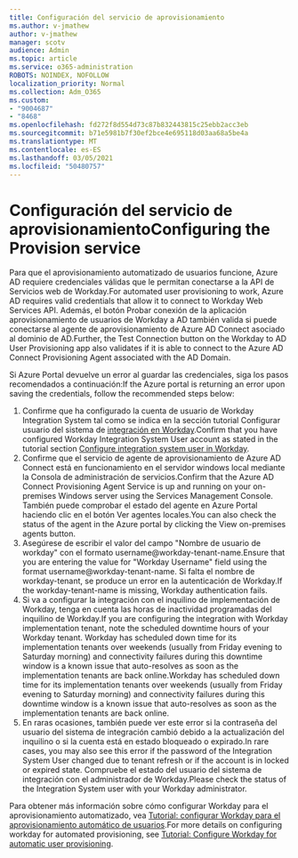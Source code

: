 ```yaml
---
title: Configuración del servicio de aprovisionamiento
ms.author: v-jmathew
author: v-jmathew
manager: scotv
audience: Admin
ms.topic: article
ms.service: o365-administration
ROBOTS: NOINDEX, NOFOLLOW
localization_priority: Normal
ms.collection: Adm_O365
ms.custom:
- "9004687"
- "8468"
ms.openlocfilehash: fd272f8d554d73c87b832443815c25ebb2acc3eb
ms.sourcegitcommit: b71e5981b7f30ef2bce4e695118d03aa68a5be4a
ms.translationtype: MT
ms.contentlocale: es-ES
ms.lasthandoff: 03/05/2021
ms.locfileid: "50480757"
---
```

# <a name="configuring-the-provision-service"></a><span data-ttu-id="ec7b9-102">Configuración del servicio de aprovisionamiento</span><span class="sxs-lookup"><span data-stu-id="ec7b9-102">Configuring the Provision service</span></span>

<span data-ttu-id="ec7b9-103">Para que el aprovisionamiento automatizado de usuarios funcione, Azure AD requiere credenciales válidas que le permitan conectarse a la API de Servicios web de Workday.</span><span class="sxs-lookup"><span data-stu-id="ec7b9-103">For automated user provisioning to work, Azure AD requires valid credentials that allow it to connect to Workday Web Services API.</span></span> <span data-ttu-id="ec7b9-104">Además, el botón Probar conexión de la aplicación aprovisionamiento de usuarios de Workday a AD también valida si puede conectarse al agente de aprovisionamiento de Azure AD Connect asociado al dominio de AD.</span><span class="sxs-lookup"><span data-stu-id="ec7b9-104">Further, the Test Connection button on the Workday to AD User Provisioning app also validates if it is able to connect to the Azure AD Connect Provisioning Agent associated with the AD Domain.</span></span>

<span data-ttu-id="ec7b9-105">Si Azure Portal devuelve un error al guardar las credenciales, siga los pasos recomendados a continuación:</span><span class="sxs-lookup"><span data-stu-id="ec7b9-105">If the Azure portal is returning an error upon saving the credentials, follow the recommended steps below:</span></span>

1. <span data-ttu-id="ec7b9-106">Confirme que ha configurado la cuenta de usuario de Workday Integration System tal como se indica en la sección tutorial Configurar usuario del sistema de [integración en Workday](https://docs.microsoft.com/azure/active-directory/saas-apps/workday-inbound-tutorial).</span><span class="sxs-lookup"><span data-stu-id="ec7b9-106">Confirm that you have configured Workday Integration System User account as stated in the tutorial section [Configure integration system user in Workday](https://docs.microsoft.com/azure/active-directory/saas-apps/workday-inbound-tutorial).</span></span>
2. <span data-ttu-id="ec7b9-107">Confirme que el servicio de agente de aprovisionamiento de Azure AD Connect está en funcionamiento en el servidor windows local mediante la Consola de administración de servicios.</span><span class="sxs-lookup"><span data-stu-id="ec7b9-107">Confirm that the Azure AD Connect Provisioning Agent Service is up and running on your on-premises Windows server using the Services Management Console.</span></span> <span data-ttu-id="ec7b9-108">También puede comprobar el estado del agente en Azure Portal haciendo clic en el botón Ver agentes locales.</span><span class="sxs-lookup"><span data-stu-id="ec7b9-108">You can also check the status of the agent in the Azure portal by clicking the View on-premises agents button.</span></span>
3. <span data-ttu-id="ec7b9-109">Asegúrese de escribir el valor del campo "Nombre de usuario de workday" con el formato username@workday-tenant-name.</span><span class="sxs-lookup"><span data-stu-id="ec7b9-109">Ensure that you are entering the value for "Workday Username" field using the format username@workday-tenant-name.</span></span> <span data-ttu-id="ec7b9-110">Si falta el nombre de workday-tenant, se produce un error en la autenticación de Workday.</span><span class="sxs-lookup"><span data-stu-id="ec7b9-110">If the workday-tenant-name is missing, Workday authentication fails.</span></span>
4. <span data-ttu-id="ec7b9-111">Si va a configurar la integración con el inquilino de implementación de Workday, tenga en cuenta las horas de inactividad programadas del inquilino de Workday.</span><span class="sxs-lookup"><span data-stu-id="ec7b9-111">If you are configuring the integration with Workday implementation tenant, note the scheduled downtime hours of your Workday tenant.</span></span> <span data-ttu-id="ec7b9-112">Workday has scheduled down time for its implementation tenants over weekends (usually from Friday evening to Saturday morning) and connectivity failures during this downtime window is a known issue that auto-resolves as soon as the implementation tenants are back online.</span><span class="sxs-lookup"><span data-stu-id="ec7b9-112">Workday has scheduled down time for its implementation tenants over weekends (usually from Friday evening to Saturday morning) and connectivity failures during this downtime window is a known issue that auto-resolves as soon as the implementation tenants are back online.</span></span>
5. <span data-ttu-id="ec7b9-113">En raras ocasiones, también puede ver este error si la contraseña del usuario del sistema de integración cambió debido a la actualización del inquilino o si la cuenta está en estado bloqueado o expirado.</span><span class="sxs-lookup"><span data-stu-id="ec7b9-113">In rare cases, you may also see this error if the password of the Integration System User changed due to tenant refresh or if the account is in locked or expired state.</span></span> <span data-ttu-id="ec7b9-114">Compruebe el estado del usuario del sistema de integración con el administrador de Workday.</span><span class="sxs-lookup"><span data-stu-id="ec7b9-114">Please check the status of the Integration System user with your Workday administrator.</span></span>

<span data-ttu-id="ec7b9-115">Para obtener más información sobre cómo configurar Workday para el aprovisionamiento automatizado, vea [Tutorial: configurar Workday para el aprovisionamiento automático de usuarios](https://docs.microsoft.com/azure/active-directory/saas-apps/workday-inbound-tutorial).</span><span class="sxs-lookup"><span data-stu-id="ec7b9-115">For more details on configuring workday for automated provisioning, see [Tutorial: Configure Workday for automatic user provisioning](https://docs.microsoft.com/azure/active-directory/saas-apps/workday-inbound-tutorial).</span></span>
